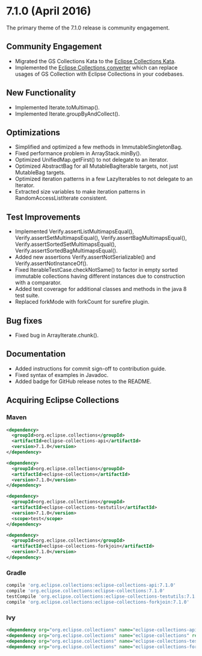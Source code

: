 7.1.0 (April 2016)
==================

The primary theme of the 7.1.0 release is community engagement.

Community Engagement
--------------------

* Migrated the GS Collections Kata to the [Eclipse Collections Kata](https://github.com/eclipse/eclipse-collections-kata).
* Implemented the [Eclipse Collections converter](https://github.com/eclipse/gsc-ec-converter) which can replace usages of GS Collection with Eclipse Collections in your codebases.

New Functionality
-----------------

* Implemented Iterate.toMultimap().
* Implemented Iterate.groupByAndCollect().

Optimizations
-------------

* Simplified and optimized a few methods in ImmutableSingletonBag.
* Fixed performance problem in ArrayStack.minBy().
* Optimized UnifiedMap.getFirst() to not delegate to an iterator.
* Optimized AbstractBag for all MutableBagIterable targets, not just MutableBag targets.
* Optimized iteration patterns in a few LazyIterables to not delegate to an Iterator.
* Extracted size variables to make iteration patterns in RandomAccessListIterate consistent.

Test Improvements
-----------------

* Implemented Verify.assertListMultimapsEqual(), Verify.assertSetMultimapsEqual(), Verify.assertBagMultimapsEqual(), Verify.assertSortedSetMultimapsEqual(), Verify.assertSortedBagMultimapsEqual().
* Added new assertions Verify.assertNotSerializable() and Verify.assertNotInstanceOf().
* Fixed IterableTestCase.checkNotSame() to factor in empty sorted immutable collections having different instances due to construction with a comparator.
* Added test coverage for additional classes and methods in the java 8 test suite.
* Replaced forkMode with forkCount for surefire plugin.

Bug fixes
---------

* Fixed bug in ArrayIterate.chunk().

Documentation
-------------

* Added instructions for commit sign-off to contribution guide.
* Fixed syntax of examples in Javadoc.
* Added badge for GitHub release notes to the README.

Acquiring Eclipse Collections
-----------------------------

### Maven

```xml
<dependency>
  <groupId>org.eclipse.collections</groupId>
  <artifactId>eclipse-collections-api</artifactId>
  <version>7.1.0</version>
</dependency>

<dependency>
  <groupId>org.eclipse.collections</groupId>
  <artifactId>eclipse-collections</artifactId>
  <version>7.1.0</version>
</dependency>

<dependency>
  <groupId>org.eclipse.collections</groupId>
  <artifactId>eclipse-collections-testutils</artifactId>
  <version>7.1.0</version>
  <scope>test</scope>
</dependency>

<dependency>
  <groupId>org.eclipse.collections</groupId>
  <artifactId>eclipse-collections-forkjoin</artifactId>
  <version>7.1.0</version>
</dependency>
```

### Gradle

```groovy
compile 'org.eclipse.collections:eclipse-collections-api:7.1.0'
compile 'org.eclipse.collections:eclipse-collections:7.1.0'
testCompile 'org.eclipse.collections:eclipse-collections-testutils:7.1.0'
compile 'org.eclipse.collections:eclipse-collections-forkjoin:7.1.0'
```

### Ivy

```xml
<dependency org="org.eclipse.collections" name="eclipse-collections-api" rev="7.1.0" />
<dependency org="org.eclipse.collections" name="eclipse-collections" rev="7.1.0" />
<dependency org="org.eclipse.collections" name="eclipse-collections-testutils" rev="7.1.0" />
<dependency org="org.eclipse.collections" name="eclipse-collections-forkjoin" rev="7.1.0"/>
```

